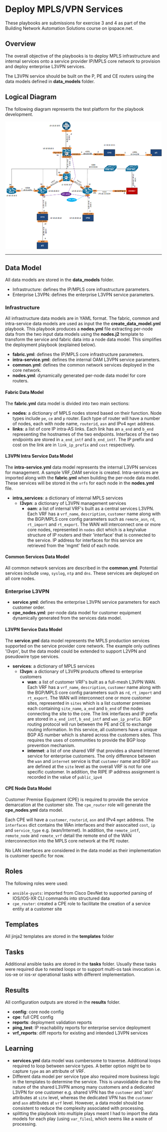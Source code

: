 
# Deploy MPLS/VPN Services
These playbooks are submissions for exercise 3 and 4 as part of the Building Network Automation Solutions course on ipspace.net.

## Overview
The overall objective of the playbooks is to deploy MPLS infrastructure and internal services onto a service provider IP/MPLS core network to provision and deploy enterprise L3VPN services. 

The L3VPN service should be built on the P, PE and CE routers using the data models defined in **data_models** folder. 

## Logical Diagram
The following diagram represents the test platform for the playbook development.

![Topology Diagram](../lab/l3vpn/logical.png)

---
## Data Model 
All data models are stored in the **data_models** folder.

- Infrastructure: defines the IP/MPLS core infrastructure parameters. 
- Enterprise L3VPN: defines the enterprise L3VPN service parameters.


### Infrastructure 
All infrastructure data models are in YAML format. The fabric, common and intra-service data models are used as input the the **create_data_model.yml** playbook. This playbook produces a **nodes.yml** file extracting per-node data from the two input data models using the **nodes.j2** template to transform the service and fabric data into a node data model. This simplifies the deployment playbook (explained below). 

- **fabric.yml**: defines the IP/MPLS core infrastructure parameters. 
- **intra-service.yml**: defines the internal OAM L3VPN service parameters.
- **common.yml**: defines the common network services deployed in the core network.
- **nodes.yml**: dynamically generated per-node data model for core routers.

#### Fabric Data Model
The **fabric.yml** data model is divided into two main sections:

- **nodes**: a dictionary of MPLS nodes stored based on their function. Node types include `pe`, `ce` and `p` router. Each type of router will have a number of nodes, each with node name, `routerid`, `asn` and IPv4 `mgmt` address.      
- **links**: a list of core IP intra-AS links. Each link has an `a_end` and `b_end` representing the hostnames of the two endpoints. Interfaces of the two endpoints are stored in `a_end_intf` and `b_end_intf`. The IP prefix and cost on the link are in `link_ip_prefix` and `cost` respectively.

#### L3VPN Intra Service Data Model
The **intra-service.yml** data model represents the internal L3VPN services for management. A sample VRF_OAM service is created. Intra-services are imported along with the **fabric.yml** when building the per-node data model. These services will be stored in the `vrfs` for each node in the **nodes.yml** file.

- **intra_services**: a dictionary of internal MPLS services
  - **l3vpn**: a dictionary of L3VPN management services
    - **oam**: a list of internal VRF's built as a central services L3VPN. Each VRF has a `vrf_name`, `description`, `customer` name along with the BGP/MPLS core config parameters such as `remote_asn`,  `rd`, `rt_import` and `rt_export`. The WAN will interconnect one or more core nodes, represented in `nodes` dict which is a key/value structure of IP routers and their 'interface' that is connected to the service. IP address for interfaces for this service are retrieved from the 'mgmt' field of each node.     

#### Common Services Data Model
All common network services are described in the **common.yml**. Potential services include `snmp`, `syslog`, `ntp` and `dns`. These services are deployed on all core nodes.

### Enterprise L3VPN 

- **service.yml**: defines the enterprise L3VPN service parameters for each customer order.
- **cpe_nodes.yml**: per-node data model for customer equipment dynamically generated from the services data model.

#### L3VPN Service Data Model
The **service.yml** data model represents the MPLS production services supported on the service provider core network. The example only outlines 'l3vpn', but the data model could be extended to support L2VPN and pseudowire type services.

- **services**: a dictionary of MPLS services
  - **l3vpn**: a dictionary of L3VPN products offered to enterprise customers
    - **wan**: a list of customer VRF's built as a full-mesh L3VPN WAN. Each VRF has a `vrf_name`, `description`, `customer` name along with the BGP/MPLS core config parameters such as `rd`, `rt_import` and `rt_export`. The WAN will interconnect one or more customer sites, represented in `sites` which is a list customer premises each containing `site_name`, `a_end` and `b_end` of the nodes connecting the site to the core. The link interfaces and IP prefix are stored in `a_end_intf`, `b_end_intf` and `wan_ip_prefix`. BGP routing protocol will run between the PE and CE to exchange routing information. In this service, all customers have a unique BGP AS number which is shared across the customers sites. This requires the uses of communities to provide the BGP loop prevention mechanism.    
    - **internet**: a list of one shared VRF that provides a shared Internet service for enterprise customers. The only difference between the `wan` and `internet` service is that `customer` name and BGP `asn` are defined at the `site` level as the overall VRF is not for one specific customer. In addition, the RIPE IP address assignment is recorded in the value of `public_ipv4`  

#### CPE Node Data Model
Customer Premise Equipment (CPE) is required to provide the service demarcation at the customer site. The `cpe_router` role will generate the **cpe_nodes.yml** data model. 

Each CPE will have a `customer`, `routerid`, `asn` and IPv4 `mgmt` address. The `interfaces` dict contains the WAn interfaces and their assocaited `cost`, `ip` and `service_type` e.g. (wan/Internet). In addition, the `remote_intf`, `remote_node` and `remote_vrf` detail the remote end of the WAN interconnection into the MPLS core network at the PE router.

No LAN interfaces are considered in the data model as their implementation is customer specific for now. 

## Roles
The following roles were used:
- `ansible-pyats`: imported from Cisco DevNet to supported parsing of IOS/IOS-XR CLI commands into structured data
- `cpe_router`: created a CPE role to facilitate the creation of a service entity at a customer site

## Templates
All jinja2 templates are stored in the **templates** folder

## Tasks
Additional ansible tasks are stored in the **tasks** folder. Usually these tasks were required due to nested loops or to support multi-os task invocation i.e. ios-xe or ios-xr operational tasks with different implementation. 

## Results
All configuration outputs are stored in the **results** folder.

- **config**: core node config
- **cpe**: full CPE config
- **reports**: deployment validation reports 
- **ping_test**: IP reachability reports for enterprise service deployment
- **vrf_reports**: diff reports for existing and intended L3VPN services 

## Learning
- **services.yml** data model was cumbersome to traverse. Additional loops required to loop between service types. A better option might be to capture `type` as an attribute of VRF. 
- Different data model per service type also required more business logic in the templates to determine the service. This is unavoidable due to the nature of the shared L3VPN among many customers and a dedicated L3VPN for one customer e.g. shared VPN has the `customer` and 'asn' attributes at `site` level, whereas the dedicated VPN has the `customer` and `asn` attributes at `vrf` level. However, a data model should be consistent to reduce the complexity associated with processing. 
- splitting the playbook into multiple plays meant I had to import the data models for each play (using `var_files`), which seems like a waste of processing.
